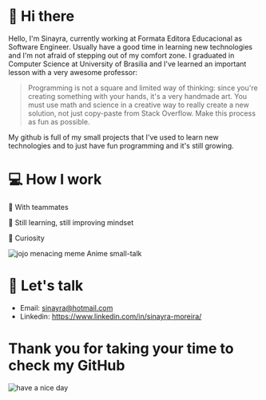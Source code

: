 # :wave: Hi there
Hello, I'm Sinayra, currently working at Formata Editora Educacional as Software Engineer. Usually have a good time in learning new technologies and I'm not afraid of stepping out of my comfort zone. I graduated in Computer Science at University of Brasilia and I've learned an important lesson with a very awesome professor: 
> Programming is not a square and limited way of thinking: since you're creating something with your hands, it's a very handmade art. You must use math and science in a creative way to really create a new solution, not just copy-paste from Stack Overflow. 
> Make this process as fun as possible.

My github is full of my small projects that I've used to learn new technologies and to just have fun programming and it's still growing.

# :computer: How I work
:dancers: With teammates

:green_apple: Still learning, still improving mindset

:eyes: Curiosity

![jojo menacing meme](https://i.imgur.com/TwLZknD.png "menacing jojo") Anime small-talk

# :speech_balloon: Let's talk
- Email: sinayra@hotmail.com
- Linkedin: https://www.linkedin.com/in/sinayra-moreira/

# Thank you for taking your time to check my GitHub
![have a nice day](https://i.imgur.com/GVz090x.png "have a nice day")
<!--
**sinayra/sinayra** is a ✨ _special_ ✨ repository because its `README.md` (this file) appears on your GitHub profile.

Here are some ideas to get you started:

- 🔭 I’m currently working on ...
- 🌱 I’m currently learning ...
- 👯 I’m looking to collaborate on ...
- 🤔 I’m looking for help with ...
- 💬 Ask me about ...
- 📫 How to reach me: ...
- 😄 Pronouns: ...
- ⚡ Fun fact: ...
-->
